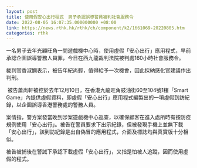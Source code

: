 ```yaml
---
layout: post
title: 使用假安心出行程式　男子承認誤導警員被判社會服務令
date: 2022-08-05 16:07:35.000000000 +08:00
link: https://news.rthk.hk/rthk/ch/component/k2/1661069-20220805.htm
categories: rthk
---
```


一名男子去年光顧旺角一間遊戲機中心時，使用虛假「安心出行」應用程式，早前承認企圖誤導警務人員罪，今日在西九龍裁判法院被判處160小時社會服務令。

裁判官香淑嫻表示，被告年紀尚輕，值得給予一次機會，因此採納感化官建議作出判刑。

 被告蕭尚軒被控於去年12月10日，在香港九龍旺角豉油街60至104號1樓「Smart Game」內提供虛假資料，即虛假「安心出行」應用程式編製出的一項虛假到訪紀錄，以企圖誤導香港警務處的警務人員。

案情指，警方案發當晚到涉案遊戲機中心巡查，以確保顧客在進入處所時有按防疫規例使用「安心出行」。被告在警員要求下出示紀錄，但被發現手機上並無下載「安心出行」，該到訪紀錄是出自偽冒的應用程式，介面及標誌均與真實版十分相似。

被告被捕後在警誡下承認下載虛假「安心出行」，又指是怕被人追蹤，因而使用虛假的程式。
